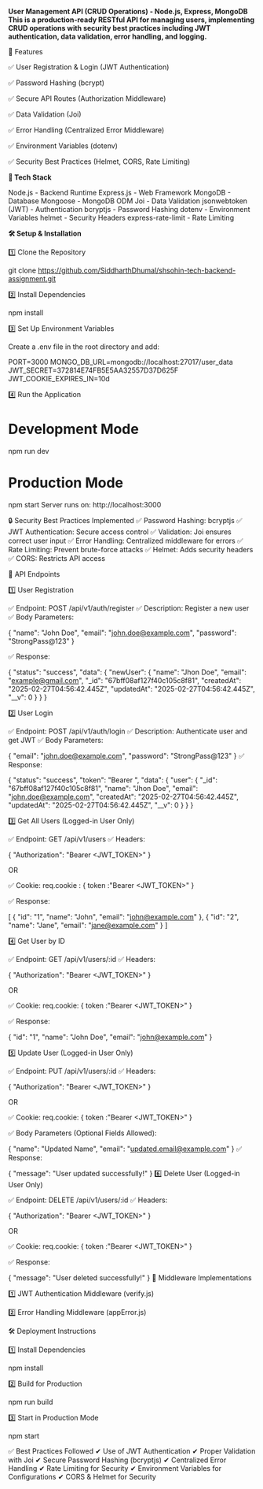 **User Management API (CRUD Operations) - Node.js, Express, MongoDB
This is a production-ready RESTful API for managing users, implementing CRUD operations with security best practices including JWT authentication, data validation, error handling, and logging.**

🚀 Features 

✅ User Registration & Login (JWT Authentication)

✅ Password Hashing (bcrypt)

✅ Secure API Routes (Authorization Middleware)

✅ Data Validation (Joi)

✅ Error Handling (Centralized Error Middleware)

✅ Environment Variables (dotenv)

✅ Security Best Practices (Helmet, CORS, Rate Limiting)



**📌 Tech Stack**

Node.js - Backend Runtime
Express.js - Web Framework
MongoDB - Database
Mongoose - MongoDB ODM
Joi - Data Validation
jsonwebtoken (JWT) - Authentication
bcryptjs - Password Hashing
dotenv - Environment Variables
helmet - Security Headers
express-rate-limit - Rate Limiting



**🛠 Setup & Installation**

1️⃣ Clone the Repository

git clone https://github.com/SiddharthDhumal/shsohin-tech-backend-assignment.git


2️⃣ Install Dependencies

npm install

3️⃣ Set Up Environment Variables

Create a .env file in the root directory and add:


PORT=3000
MONGO_DB_URL=mongodb://localhost:27017/user_data
JWT_SECRET=372814E74FB5E5AA32557D37D625F
JWT_COOKIE_EXPIRES_IN=10d

4️⃣ Run the Application

# Development Mode
npm run dev

# Production Mode
npm start
Server runs on: http://localhost:3000

🔒 Security Best Practices Implemented
✅ Password Hashing: bcryptjs
✅ JWT Authentication: Secure access control
✅ Validation: Joi ensures correct user input
✅ Error Handling: Centralized middleware for errors
✅ Rate Limiting: Prevent brute-force attacks
✅ Helmet: Adds security headers
✅ CORS: Restricts API access

📌 API Endpoints

1️⃣ User Registration

✅ Endpoint: POST /api/v1/auth/register
✅ Description: Register a new user
✅ Body Parameters:


{
  "name": "John Doe",
  "email": "john.doe@example.com",
  "password": "StrongPass@123"
}

✅ Response:

{
    "status": "success",
    "data": {
        "newUser": {
            "name": "Jhon Doe",
            "email": "example@gmail.com",
            "_id": "67bff08af127f40c105c8f81",
            "createdAt": "2025-02-27T04:56:42.445Z",
            "updatedAt": "2025-02-27T04:56:42.445Z",
            "__v": 0
        }
    }
}

2️⃣ User Login

✅ Endpoint: POST /api/v1/auth/login
✅ Description: Authenticate user and get JWT
✅ Body Parameters:

{
  "email": "john.doe@example.com",
  "password": "StrongPass@123"
}
✅ Response:


{
    "status": "success",
    "token":  "Bearer <TOKEN>",
    "data": {
        "user": {
            "_id": "67bff08af127f40c105c8f81",
            "name": "Jhon Doe",
            "email": "john.doe@example.com",
            "createdAt": "2025-02-27T04:56:42.445Z",
            "updatedAt": "2025-02-27T04:56:42.445Z",
            "__v": 0
        }
    }
}

3️⃣ Get All Users  (Logged-in User Only)

✅ Endpoint: GET /api/v1/users
✅ Headers:

{
  "Authorization": "Bearer <JWT_TOKEN>"
}

OR 

✅ Cookie:
 req.cookie : {
 token :"Bearer <JWT_TOKEN>"
 }

✅ Response:


[
  { 
  "id": "1",
  "name": "John",
  "email": "john@example.com" 
  },
  { "id": "2",
  "name": "Jane",
  "email": "jane@example.com"
  }
]

4️⃣ Get User by ID

✅ Endpoint: GET /api/v1/users/:id
✅ Headers:



{
  "Authorization": "Bearer <JWT_TOKEN>"
}

OR 

✅ Cookie:
 req.cookie: {
 token :"Bearer <JWT_TOKEN>"
 }

✅ Response:



{
  "id": "1",
  "name": "John Doe",
  "email": "john@example.com"
}

5️⃣ Update User (Logged-in User Only)

✅ Endpoint: PUT /api/v1/users/:id
✅ Headers:


{
  "Authorization": "Bearer <JWT_TOKEN>"
}

OR 

✅ Cookie:
 req.cookie: {
 token :"Bearer <JWT_TOKEN>"
 }

✅ Body Parameters (Optional Fields Allowed):


{
  "name": "Updated Name",
  "email": "updated.email@example.com"
}
✅ Response:


{
  "message": "User updated successfully!"
}
6️⃣ Delete User (Logged-in User Only)

✅ Endpoint: DELETE /api/v1/users/:id
✅ Headers:

{
  "Authorization": "Bearer <JWT_TOKEN>"
}

OR 

✅ Cookie:
 req.cookie: {
 token :"Bearer <JWT_TOKEN>"
 }

 
✅ Response:


{
  "message": "User deleted successfully!"
}
🔐 Middleware Implementations

1️⃣ JWT Authentication Middleware (verify.js)

2️⃣ Error Handling Middleware (appError.js)



🛠 Deployment Instructions

1️⃣ Install Dependencies

npm install

2️⃣ Build for Production

npm run build

3️⃣ Start in Production Mode

npm start



✅ Best Practices Followed
✔ Use of JWT Authentication
✔ Proper Validation with Joi
✔ Secure Password Hashing (bcryptjs)
✔ Centralized Error Handling
✔ Rate Limiting for Security
✔ Environment Variables for Configurations
✔ CORS & Helmet for Security
